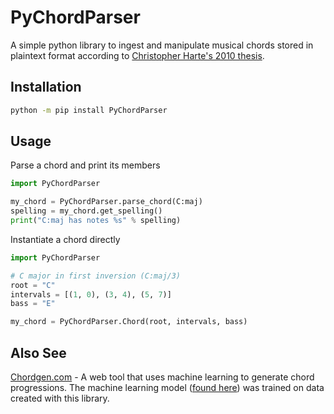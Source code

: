 # PyChordParser

A simple python library to ingest and manipulate musical chords stored in plaintext format according to [Christopher Harte's 2010 thesis](https://qmro.qmul.ac.uk/xmlui/bitstream/handle/123456789/534/HARTETowardsAutomatic2010.pdf?sequence=1).

## Installation

```bash
python -m pip install PyChordParser
```

## Usage

Parse a chord and print its members

```python
import PyChordParser

my_chord = PyChordParser.parse_chord(C:maj)
spelling = my_chord.get_spelling()
print("C:maj has notes %s" % spelling)
```

Instantiate a chord directly

```python
import PyChordParser

# C major in first inversion (C:maj/3)
root = "C"
intervals = [(1, 0), (3, 4), (5, 7)]
bass = "E"

my_chord = PyChordParser.Chord(root, intervals, bass)
```

## Also See

[Chordgen.com](paulbiberstein.me/chordgen) - A web tool that uses machine learning to generate chord progressions. The machine learning model ([found here](https://github.com/P-bibs/PyChordGen)) was trained on data created with this library.